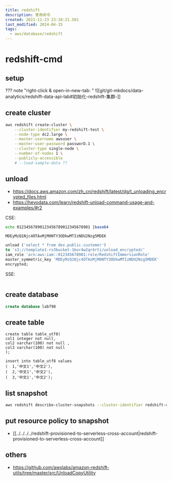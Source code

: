 ```yaml
---
title: redshift
description: 常用命令
created: 2022-11-23 23:18:21.581
last_modified: 2024-04-15
tags:
  - aws/database/redshift
---
```


# redshift-cmd

## setup
??? note "right-click & open-in-new-tab: "
    ![[git/git-mkdocs/data-analytics/redshift-data-api-lab#初始化-redshift-集群-]]


## create cluster
```sh
aws redshift create-cluster \
    --cluster-identifier my-redshift-test \
    --node-type dc2.large \
    --master-username awsuser \
    --master-user-password passworD.1 \
    --cluster-type single-node \
    --number-of-nodes 1 \
    --publicly-accessible
    # --load-sample-data ??

```


## unload
- https://docs.aws.amazon.com/zh_cn/redshift/latest/dg/t_unloading_encrypted_files.html 
- https://hevodata.com/learn/redshift-unload-command-usage-and-examples/#r2

CSE:
```sh
echo 01234567890123456789012345678901 |base64
```

```output
MDEyMzQ1Njc4OTAxMjM0NTY3ODkwMTIzNDU2Nzg5MDEK
```

```sql
unload ('select * from dev.public.customer')
to 's3://template1-rs3bucket-1bor4w2qr4rti/unload_encrypted/'
iam_role 'arn:aws:iam::012345678901:role/RedshiftImmersionRole'
master_symmetric_key 'MDEyMzQ1Njc4OTAxMjM0NTY3ODkwMTIzNDU2Nzg5MDEK'
encrypted;
```

SSE:
```sql

```

## create database
```sql
create database lab798

```

## create table
```
create table table_utf8(
col1 integer not null,
col2 varchar(100) not null ,
col3 varchar(100) not null
);

insert into table_utf8 values
(  1,'中文1','中文2'),
(  2,'中文1','中文2'),
(  3,'中文1','中文2');

```


## list snapshot
```sh
aws redshift describe-cluster-snapshots --cluster-identifier redshift-cluster-2
```


## put resource policy to snapshot
- [[../../../../redshift-provisioned-to-serverless-cross-account|redshift-provisioned-to-serverless-cross-account]] 


## others
- https://github.com/awslabs/amazon-redshift-utils/tree/master/src/UnloadCopyUtility



